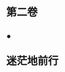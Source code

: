 <div class="title-box">
    <h1 class="part-title">
        <div class="first-title"><p>第二卷</p></div>
        <p>•</p>
        <div class="last-title"><p>迷茫地前行</p></div>
    </h1>
</div>
